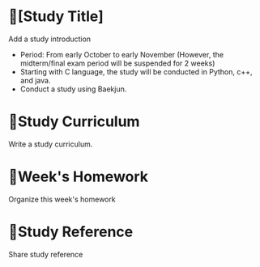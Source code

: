 # 📕[Study Title]
Add a study introduction
- Period: From early October to early November (However, the midterm/final exam period will be suspended for 2 weeks)
- Starting with C language, the study will be conducted in Python, c++, and java.
- Conduct a study using Baekjun.

# 📝Study Curriculum
Write a study curriculum.

# 📅Week's Homework
Organize this week's homework

# 📑Study Reference
Share study reference


